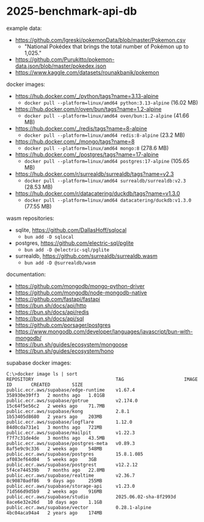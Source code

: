 # 2025-benchmark-api-db

example data:
- https://github.com/lgreski/pokemonData/blob/master/Pokemon.csv
  - "National Pokédex that brings the total number of Pokémon up to 1,025."
- https://github.com/Purukitto/pokemon-data.json/blob/master/pokedex.json
- https://www.kaggle.com/datasets/rounakbanik/pokemon

docker images:
- https://hub.docker.com/_/python/tags?name=3.13-alpine
  - `docker pull --platform=linux/amd64 python:3.13-alpine` (16.02 MB)
- https://hub.docker.com/r/oven/bun/tags?name=1.2-alpine
  - `docker pull --platform=linux/amd64 oven/bun:1.2-alpine` (41.66 MB)
- https://hub.docker.com/_/redis/tags?name=8-alpine
  - `docker pull --platform=linux/amd64 redis:8-alpine` (23.2 MB)
- https://hub.docker.com/_/mongo/tags?name=8
  - `docker pull --platform=linux/amd64 mongo:8` (278.6 MB)
- https://hub.docker.com/_/postgres/tags?name=17-alpine
  - `docker pull --platform=linux/amd64 postgres:17-alpine` (105.65 MB)
- https://hub.docker.com/r/surrealdb/surrealdb/tags?name=v2.3
  - `docker pull --platform=linux/amd64 surrealdb/surrealdb:v2.3` (28.53 MB)
- https://hub.docker.com/r/datacatering/duckdb/tags?name=v1.3.0
  - `docker pull --platform=linux/amd64 datacatering/duckdb:v1.3.0` (77.55 MB)
 
wasm repositories:
- sqlite, https://github.com/DallasHoff/sqlocal
  - `bun add -D sqlocal`
- postgres, https://github.com/electric-sql/pglite
  - `bun add -D @electric-sql/pglite`
- surrealdb, https://github.com/surrealdb/surrealdb.wasm
  - `bun add -D @surrealdb/wasm`

documentation:
- https://github.com/mongodb/mongo-python-driver
- https://github.com/mongodb/node-mongodb-native
- https://github.com/fastapi/fastapi
- https://bun.sh/docs/api/http
- https://bun.sh/docs/api/redis
- https://bun.sh/docs/api/sql
- https://github.com/porsager/postgres
- https://www.mongodb.com/developer/languages/javascript/bun-with-mongodb/
- https://bun.sh/guides/ecosystem/mongoose
- https://bun.sh/guides/ecosystem/hono

supabase docker images:

```
C:\>docker image ls | sort
REPOSITORY                              TAG                      IMAGE ID       CREATED        SIZE
public.ecr.aws/supabase/edge-runtime    v1.67.4                  358930e39ff3   2 months ago   1.01GB
public.ecr.aws/supabase/gotrue          v2.174.0                 15c64f5e56c2   2 weeks ago    71.7MB
public.ecr.aws/supabase/kong            2.8.1                    1b53405d8680   2 years ago    203MB
public.ecr.aws/supabase/logflare        1.12.0                   84d0cda731e1   3 months ago   721MB
public.ecr.aws/supabase/mailpit         v1.22.3                  f7f7c31de4de   3 months ago   43.5MB
public.ecr.aws/supabase/postgres-meta   v0.89.3                  8af5e9c9c336   2 weeks ago    548MB
public.ecr.aws/supabase/postgres        15.8.1.085               af083ef64d04   5 weeks ago    3GB
public.ecr.aws/supabase/postgrest       v12.2.12                 5f4ce744539b   7 months ago   22.8MB
public.ecr.aws/supabase/realtime        v2.36.7                  8c90870adf86   9 days ago     255MB
public.ecr.aws/supabase/storage-api     v1.23.0                  71d566d9d5b9   2 weeks ago    916MB
public.ecr.aws/supabase/studio          2025.06.02-sha-8f2993d   8ace6e32e26d   10 days ago    1.1GB
public.ecr.aws/supabase/vector          0.28.1-alpine            4bc04aca94a4   2 years ago    174MB
```
